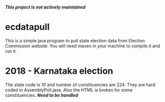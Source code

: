 ***This project is not actively maintained***

# ecdatapull
This is a simple java program to pull state election data from Election Commission website. You will need maven in your machine to compile it and run it.
# 2018 - Karnataka election
The state code is 10 and number of constituencies are 224. They are hard coded in AssemblyPoll.java.
Also the HTML is broken for some constituencies. ***Need to be handled*** 
